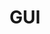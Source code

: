 ---
title: GUI
eleventyNavigation:
  title: Canvas
  key: dg_bonus_gui
  parent: dg_bonus
  order: 2
layout: "../de/bonus/gui.md"
---